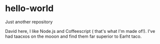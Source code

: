 # hello-world
Just another repository


David here, I like Node.js and Coffeescript ( that's what I'm made of!).
I've had taacxos on the mooon and find them far superior to Earht taco.
